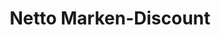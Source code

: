 ---
title: "Netto Marken-Discount"
url: /bruehl/netto-marken-discount-roemerstrasse/
shop: Supermarkt
---